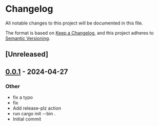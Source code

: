 # Changelog
All notable changes to this project will be documented in this file.

The format is based on [Keep a Changelog](https://keepachangelog.com/en/1.0.0/),
and this project adheres to [Semantic Versioning](https://semver.org/spec/v2.0.0.html).

## [Unreleased]

## [0.0.1](https://github.com/okkez/sandbox-release-plz/releases/tag/v0.0.1) - 2024-04-27

### Other
- fix a typo
- fix
- Add release-plz action
- run cargo init --bin .
- Initial commit
